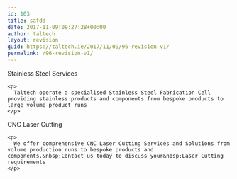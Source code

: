 ```yaml
---
id: 103
title: safdd
date: 2017-11-09T09:27:28+00:00
author: taltech
layout: revision
guid: https://taltech.ie/2017/11/09/96-revision-v1/
permalink: /96-revision-v1/
---
```

<div class="news_panel">
  <div class="odd">
    <span class="title">Stainless Steel Services</span></p> 
    
    <p>
      Taltech operate a specialised Stainless Steel Fabrication Cell providing stainless products and components from bespoke products to large volume product runs
    </p>
  </div>
  
  <div class="even">
    <span class="title">CNC Laser Cutting</span></p> 
    
    <p>
      We offer comprehensive CNC Laser Cutting Services and Solutions from volume production runs to bespoke products and components.&nbsp;Contact us today to discuss your&nbsp;Laser Cutting requirements
    </p>
  </div>
</div>